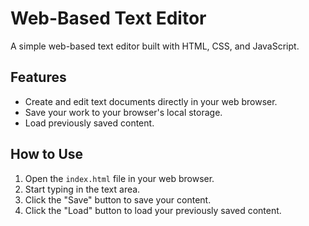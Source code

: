 # Web-Based Text Editor

A simple web-based text editor built with HTML, CSS, and JavaScript.

## Features

- Create and edit text documents directly in your web browser.
- Save your work to your browser's local storage.
- Load previously saved content.

## How to Use

1. Open the `index.html` file in your web browser.
2. Start typing in the text area.
3. Click the "Save" button to save your content.
4. Click the "Load" button to load your previously saved content.

